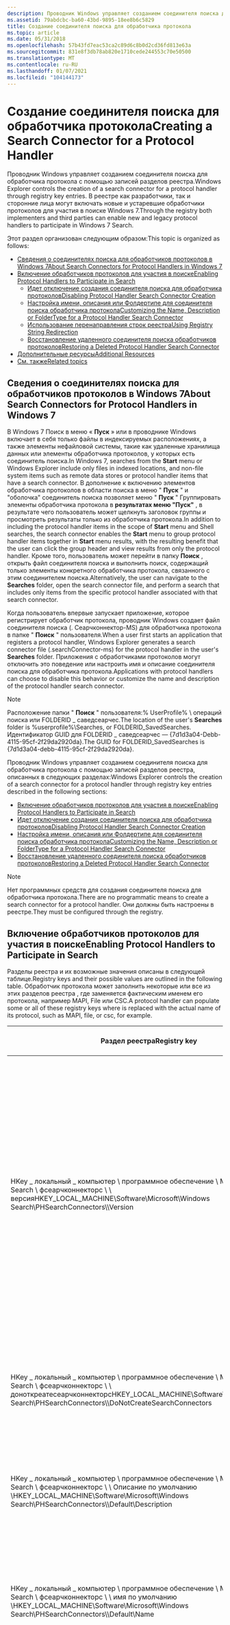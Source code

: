 ```yaml
---
description: Проводник Windows управляет созданием соединителя поиска для обработчика протокола с помощью записей разделов реестра. В реестре как разработчики, так и сторонние лица могут включать новые и устаревшие обработчики протоколов для участия в поиске Windows 7.
ms.assetid: 79abdcbc-ba60-43bd-9895-18ee8b6c5829
title: Создание соединителя поиска для обработчика протокола
ms.topic: article
ms.date: 05/31/2018
ms.openlocfilehash: 57b43fd7eac53ca2c89d6c8b0d2cd36fd813e63a
ms.sourcegitcommit: 831e8f3db78ab820e1710cede244553c70e50500
ms.translationtype: MT
ms.contentlocale: ru-RU
ms.lasthandoff: 01/07/2021
ms.locfileid: "104144173"
---
```

# <a name="creating-a-search-connector-for-a-protocol-handler"></a><span data-ttu-id="1c998-104">Создание соединителя поиска для обработчика протокола</span><span class="sxs-lookup"><span data-stu-id="1c998-104">Creating a Search Connector for a Protocol Handler</span></span>

<span data-ttu-id="1c998-105">Проводник Windows управляет созданием соединителя поиска для обработчика протокола с помощью записей разделов реестра.</span><span class="sxs-lookup"><span data-stu-id="1c998-105">Windows Explorer controls the creation of a search connector for a protocol handler through registry key entries.</span></span> <span data-ttu-id="1c998-106">В реестре как разработчики, так и сторонние лица могут включать новые и устаревшие обработчики протоколов для участия в поиске Windows 7.</span><span class="sxs-lookup"><span data-stu-id="1c998-106">Through the registry both implementers and third parties can enable new and legacy protocol handlers to participate in Windows 7 Search.</span></span>

<span data-ttu-id="1c998-107">Этот раздел организован следующим образом:</span><span class="sxs-lookup"><span data-stu-id="1c998-107">This topic is organized as follows:</span></span>

-   [<span data-ttu-id="1c998-108">Сведения о соединителях поиска для обработчиков протоколов в Windows 7</span><span class="sxs-lookup"><span data-stu-id="1c998-108">About Search Connectors for Protocol Handlers in Windows 7</span></span>](#about-search-connectors-for-protocol-handlers-in-windows-7)
-   [<span data-ttu-id="1c998-109">Включение обработчиков протоколов для участия в поиске</span><span class="sxs-lookup"><span data-stu-id="1c998-109">Enabling Protocol Handlers to Participate in Search</span></span>](#enabling-protocol-handlers-to-participate-in-search)
    -   [<span data-ttu-id="1c998-110">Идет отключение создания соединителя поиска для обработчика протоколов</span><span class="sxs-lookup"><span data-stu-id="1c998-110">Disabling Protocol Handler Search Connector Creation</span></span>](#disabling-protocol-handler-search-connector-creation)
    -   [<span data-ttu-id="1c998-111">Настройка имени, описания или Фолдертипе для соединителя поиска обработчика протокола</span><span class="sxs-lookup"><span data-stu-id="1c998-111">Customizing the Name, Description or FolderType for a Protocol Handler Search Connector</span></span>](#customizing-the-name-description-or-foldertype-for-a-protocol-handler-search-connector)
    -   [<span data-ttu-id="1c998-112">Использование перенаправления строк реестра</span><span class="sxs-lookup"><span data-stu-id="1c998-112">Using Registry String Redirection</span></span>](#using-registry-string-redirection)
    -   [<span data-ttu-id="1c998-113">Восстановление удаленного соединителя поиска обработчиков протоколов</span><span class="sxs-lookup"><span data-stu-id="1c998-113">Restoring a Deleted Protocol Handler Search Connector</span></span>](#restoring-a-deleted-protocol-handler-search-connector)
-   [<span data-ttu-id="1c998-114">Дополнительные ресурсы</span><span class="sxs-lookup"><span data-stu-id="1c998-114">Additional Resources</span></span>](#additional-resources)
-   [<span data-ttu-id="1c998-115">См. также</span><span class="sxs-lookup"><span data-stu-id="1c998-115">Related topics</span></span>](#related-topics)

## <a name="about-search-connectors-for-protocol-handlers-in-windows-7"></a><span data-ttu-id="1c998-116">Сведения о соединителях поиска для обработчиков протоколов в Windows 7</span><span class="sxs-lookup"><span data-stu-id="1c998-116">About Search Connectors for Protocol Handlers in Windows 7</span></span>

<span data-ttu-id="1c998-117">В Windows 7 Поиск в меню « **Пуск** » или в проводнике Windows включает в себя только файлы в индексируемых расположениях, а также элементы нефайловой системы, такие как удаленные хранилища данных или элементы обработчика протоколов, у которых есть соединитель поиска.</span><span class="sxs-lookup"><span data-stu-id="1c998-117">In Windows 7, searches from the **Start** menu or Windows Explorer include only files in indexed locations, and non-file system items such as remote data stores or protocol handler items that have a search connector.</span></span> <span data-ttu-id="1c998-118">В дополнение к включению элементов обработчика протоколов в области поиска в меню " **Пуск** " и "оболочка" соединитель поиска позволяет меню " **Пуск** " Группировать элементы обработчика протокола в **результатах меню "Пуск"** , в результате чего пользователь может щелкнуть заголовок группы и просмотреть результаты только из обработчика протокола.</span><span class="sxs-lookup"><span data-stu-id="1c998-118">In addition to including the protocol handler items in the scope of **Start** menu and Shell searches, the search connector enables the **Start** menu to group protocol handler items together in **Start** menu results, with the resulting benefit that the user can click the group header and view results from only the protocol handler.</span></span> <span data-ttu-id="1c998-119">Кроме того, пользователь может перейти в папку **Поиск** , открыть файл соединителя поиска и выполнить поиск, содержащий только элементы конкретного обработчика протокола, связанного с этим соединителем поиска.</span><span class="sxs-lookup"><span data-stu-id="1c998-119">Alternatively, the user can navigate to the **Searches** folder, open the search connector file, and perform a search that includes only items from the specific protocol handler associated with that search connector.</span></span>

<span data-ttu-id="1c998-120">Когда пользователь впервые запускает приложение, которое регистрирует обработчик протокола, проводник Windows создает файл соединителя поиска (. Сеарчконнектор-MS) для обработчика протокола в папке " **Поиск** " пользователя.</span><span class="sxs-lookup"><span data-stu-id="1c998-120">When a user first starts an application that registers a protocol handler, Windows Explorer generates a search connector file (.searchConnector-ms) for the protocol handler in the user's **Searches** folder.</span></span> <span data-ttu-id="1c998-121">Приложения с обработчиками протоколов могут отключить это поведение или настроить имя и описание соединителя поиска для обработчика протокола.</span><span class="sxs-lookup"><span data-stu-id="1c998-121">Applications with protocol handlers can choose to disable this behavior or customize the name and description of the protocol handler search connector.</span></span>

> [!Note]  
> <span data-ttu-id="1c998-122">Расположение папки " **Поиск** " пользователя:% UserProfile% \\ операций поиска или FOLDERID \_ саведсеарчес.</span><span class="sxs-lookup"><span data-stu-id="1c998-122">The location of the user's **Searches** folder is %userprofile%\\Searches, or FOLDERID\_SavedSearches.</span></span> <span data-ttu-id="1c998-123">Идентификатор GUID для FOLDERID \_ саведсеарчес — {7d1d3a04-Debb-4115-95cf-2f29da2920da}.</span><span class="sxs-lookup"><span data-stu-id="1c998-123">The GUID for FOLDERID\_SavedSearches is {7d1d3a04-debb-4115-95cf-2f29da2920da}.</span></span>

 

<span data-ttu-id="1c998-124">Проводник Windows управляет созданием соединителя поиска для обработчика протокола с помощью записей разделов реестра, описанных в следующих разделах:</span><span class="sxs-lookup"><span data-stu-id="1c998-124">Windows Explorer controls the creation of a search connector for a protocol handler through registry key entries described in the following sections:</span></span>

-   [<span data-ttu-id="1c998-125">Включение обработчиков протоколов для участия в поиске</span><span class="sxs-lookup"><span data-stu-id="1c998-125">Enabling Protocol Handlers to Participate in Search</span></span>](#enabling-protocol-handlers-to-participate-in-search)
-   [<span data-ttu-id="1c998-126">Идет отключение создания соединителя поиска для обработчика протоколов</span><span class="sxs-lookup"><span data-stu-id="1c998-126">Disabling Protocol Handler Search Connector Creation</span></span>](#disabling-protocol-handler-search-connector-creation)
-   [<span data-ttu-id="1c998-127">Настройка имени, описания или Фолдертипе для соединителя поиска обработчика протокола</span><span class="sxs-lookup"><span data-stu-id="1c998-127">Customizing the Name, Description or FolderType for a Protocol Handler Search Connector</span></span>](#customizing-the-name-description-or-foldertype-for-a-protocol-handler-search-connector)
-   [<span data-ttu-id="1c998-128">Восстановление удаленного соединителя поиска обработчиков протоколов</span><span class="sxs-lookup"><span data-stu-id="1c998-128">Restoring a Deleted Protocol Handler Search Connector</span></span>](#restoring-a-deleted-protocol-handler-search-connector)

> [!Note]  
> <span data-ttu-id="1c998-129">Нет программных средств для создания соединителя поиска для обработчика протокола.</span><span class="sxs-lookup"><span data-stu-id="1c998-129">There are no programmatic means to create a search connector for a protocol handler.</span></span> <span data-ttu-id="1c998-130">Они должны быть настроены в реестре.</span><span class="sxs-lookup"><span data-stu-id="1c998-130">They must be configured through the registry.</span></span>

 

## <a name="enabling-protocol-handlers-to-participate-in-search"></a><span data-ttu-id="1c998-131">Включение обработчиков протоколов для участия в поиске</span><span class="sxs-lookup"><span data-stu-id="1c998-131">Enabling Protocol Handlers to Participate in Search</span></span>

<span data-ttu-id="1c998-132">Разделы реестра и их возможные значения описаны в следующей таблице.</span><span class="sxs-lookup"><span data-stu-id="1c998-132">Registry keys and their possible values are outlined in the following table.</span></span> <span data-ttu-id="1c998-133">Обработчик протокола может заполнить некоторые или все из этих разделов реестра <protocol> , где заменяется фактическим именем его протокола, например MAPI, File или CSC.</span><span class="sxs-lookup"><span data-stu-id="1c998-133">A protocol handler can populate some or all of these registry keys where <protocol> is replaced with the actual name of its protocol, such as MAPI, file, or csc, for example.</span></span>



| <span data-ttu-id="1c998-134">Раздел реестра</span><span class="sxs-lookup"><span data-stu-id="1c998-134">Registry key</span></span>                                                                                                                 | <span data-ttu-id="1c998-135">Возможные значения</span><span class="sxs-lookup"><span data-stu-id="1c998-135">Possible value(s)</span></span>                                                                                                                     | <span data-ttu-id="1c998-136">Тип</span><span class="sxs-lookup"><span data-stu-id="1c998-136">Type</span></span>       | <span data-ttu-id="1c998-137">Комментарии</span><span class="sxs-lookup"><span data-stu-id="1c998-137">Comments</span></span>                                                                                                                                                                                                                                                                                                                                                  |
|------------------------------------------------------------------------------------------------------------------------------|---------------------------------------------------------------------------------------------------------------------------------------|------------|-----------------------------------------------------------------------------------------------------------------------------------------------------------------------------------------------------------------------------------------------------------------------------------------------------------------------------------------------------------|
| <span data-ttu-id="1c998-138">HKey \_ локальный \_ компьютер \\ программное обеспечение \\ Microsoft \\ Windows Search \\ фсеарчконнекторс \\ <protocol> \\ версия</span><span class="sxs-lookup"><span data-stu-id="1c998-138">HKEY\_LOCAL\_MACHINE\\Software\\Microsoft\\Windows Search\\PHSearchConnectors\\<protocol>\\Version</span></span>                     | <span data-ttu-id="1c998-139">Не существует (по умолчанию).</span><span class="sxs-lookup"><span data-stu-id="1c998-139">Does not exist (default).</span></span> <span data-ttu-id="1c998-140">В противном случае — 1 или больше.</span><span class="sxs-lookup"><span data-stu-id="1c998-140">Otherwise it is 1 or greater.</span></span>                                                                               | <span data-ttu-id="1c998-141">REG \_ DWORD</span><span class="sxs-lookup"><span data-stu-id="1c998-141">REG\_DWORD</span></span> | <span data-ttu-id="1c998-142">Это значение используется для обнаружения изменений в регистрации шаблона расположения для корней поиска, которые уже были обработаны.</span><span class="sxs-lookup"><span data-stu-id="1c998-142">This value is used to detect changes to the location template registrations for search roots that have already been processed.</span></span> <span data-ttu-id="1c998-143">Если не существует, по умолчанию используется значение 0.</span><span class="sxs-lookup"><span data-stu-id="1c998-143">If does not exist, use 0 as a default.</span></span> <span data-ttu-id="1c998-144">Кроме того, можно увеличить версию, чтобы сообщить проводнику Windows о необходимости повторного создания соединителя поиска, поскольку установлен более новая версия обработчика протокола.</span><span class="sxs-lookup"><span data-stu-id="1c998-144">Alternatively, increment the version to inform Windows Explorer that the search connector should be regenerated because a newer version of the protocol handler has been installed.</span></span> |
| <span data-ttu-id="1c998-145">HKey \_ локальный \_ компьютер \\ программное обеспечение \\ Microsoft \\ Windows Search \\ фсеарчконнекторс \\ <protocol> \\ доноткреатесеарчконнекторс</span><span class="sxs-lookup"><span data-stu-id="1c998-145">HKEY\_LOCAL\_MACHINE\\Software\\Microsoft\\Windows Search\\PHSearchConnectors\\<protocol>\\DoNotCreateSearchConnectors</span></span> | <span data-ttu-id="1c998-146">Не существует (по умолчанию).</span><span class="sxs-lookup"><span data-stu-id="1c998-146">Does not exist (default).</span></span> <span data-ttu-id="1c998-147">В противном случае устанавливается значение 1.</span><span class="sxs-lookup"><span data-stu-id="1c998-147">Otherwise set to 1.</span></span>                                                                                         | <span data-ttu-id="1c998-148">REG \_ DWORD</span><span class="sxs-lookup"><span data-stu-id="1c998-148">REG\_DWORD</span></span> | <span data-ttu-id="1c998-149">Если он не существует, создайте файл. сеарчконнектор-MS в папке поиска.</span><span class="sxs-lookup"><span data-stu-id="1c998-149">If it does not exist, create a .searchconnector-ms file in the Searches folder.</span></span> <span data-ttu-id="1c998-150">Если значение равно 1, пометьте как обработанное и не предпринимайте никаких действий.</span><span class="sxs-lookup"><span data-stu-id="1c998-150">If 1, mark as processed and do nothing.</span></span>                                                                                                                                                                                                                                   |
| <span data-ttu-id="1c998-151">HKey \_ локальный \_ компьютер \\ программное обеспечение \\ Microsoft \\ Windows Search \\ фсеарчконнекторс \\ <protocol> \\ Описание по умолчанию \\</span><span class="sxs-lookup"><span data-stu-id="1c998-151">HKEY\_LOCAL\_MACHINE\\Software\\Microsoft\\Windows Search\\PHSearchConnectors\\<protocol>\\Default\\Description</span></span>        | <span data-ttu-id="1c998-152">Локализуемое строка, содержащая описание соединителя поиска.</span><span class="sxs-lookup"><span data-stu-id="1c998-152">A localizable string containing the description of the search connector.</span></span>                                                              | <span data-ttu-id="1c998-153">REG \_ SZ</span><span class="sxs-lookup"><span data-stu-id="1c998-153">REG\_SZ</span></span>    | <span data-ttu-id="1c998-154">Необязательный элемент.</span><span class="sxs-lookup"><span data-stu-id="1c998-154">Optional.</span></span> <span data-ttu-id="1c998-155">Он используется в элементе Description файла сеарчконнектор-MS.</span><span class="sxs-lookup"><span data-stu-id="1c998-155">It is used in the Description element of the .searchconnector-ms file.</span></span>                                                                                                                                                                                                                                                                          |
| <span data-ttu-id="1c998-156">HKey \_ локальный \_ компьютер \\ программное обеспечение \\ Microsoft \\ Windows Search \\ фсеарчконнекторс \\ <protocol> \\ имя по умолчанию \\</span><span class="sxs-lookup"><span data-stu-id="1c998-156">HKEY\_LOCAL\_MACHINE\\Software\\Microsoft\\Windows Search\\PHSearchConnectors\\<protocol>\\Default\\Name</span></span>               | <span data-ttu-id="1c998-157">Локализованная строка для имени соединителя поиска.</span><span class="sxs-lookup"><span data-stu-id="1c998-157">A localized string to name the search connector.</span></span> <span data-ttu-id="1c998-158">Используется в качестве имени файла сеарчконнектор-MS.</span><span class="sxs-lookup"><span data-stu-id="1c998-158">Used as the name of the .searchconnector-ms file.</span></span>                                    | <span data-ttu-id="1c998-159">REG \_ SZ</span><span class="sxs-lookup"><span data-stu-id="1c998-159">REG\_SZ</span></span>    | <span data-ttu-id="1c998-160">Каждое расположение должно иметь уникальное имя.</span><span class="sxs-lookup"><span data-stu-id="1c998-160">Each location must have a unique name.</span></span> <span data-ttu-id="1c998-161">При отсутствии этого значения будет использоваться отображаемое имя, предоставленное [интерфейсом ишеллфолдер](/windows/win32/api/shobjidl_core/nn-shobjidl_core-ishellfolder) обработчика протокола.</span><span class="sxs-lookup"><span data-stu-id="1c998-161">In the absence of this value, the display name provided by the protocol handler's [IShellFolder Interface](/windows/win32/api/shobjidl_core/nn-shobjidl_core-ishellfolder) will be used.</span></span>                                                                                                                             |
| <span data-ttu-id="1c998-162">HKey \_ локальный \_ компьютер \\ программное обеспечение \\ Microsoft \\ Windows Search \\ фсеарчконнекторс \\ <protocol> \\ по умолчанию \\ фолдертипе</span><span class="sxs-lookup"><span data-stu-id="1c998-162">HKEY\_LOCAL\_MACHINE\\Software\\Microsoft\\Windows Search\\PHSearchConnectors\\<protocol>\\Default\\FolderType</span></span>         | <span data-ttu-id="1c998-163">Идентификатор GUID, определяющий [фолдертипеид](../shell/foldertypeid.md) , применяемый к соединителю поиска.</span><span class="sxs-lookup"><span data-stu-id="1c998-163">A GUID identifying the [FOLDERTYPEID](../shell/foldertypeid.md) to apply to the search connector.</span></span> | <span data-ttu-id="1c998-164">REG \_ SZ</span><span class="sxs-lookup"><span data-stu-id="1c998-164">REG\_SZ</span></span>    | <span data-ttu-id="1c998-165">Необязательный элемент.</span><span class="sxs-lookup"><span data-stu-id="1c998-165">Optional.</span></span> <span data-ttu-id="1c998-166">Используется в элементе Фолдертипе файла сеарчконнектор-MS для указания шаблонов, которые должны использоваться для отображения результатов.</span><span class="sxs-lookup"><span data-stu-id="1c998-166">Used in the folderType element of the .searchconnector-ms file to indicate what templates should be used to display results.</span></span> <span data-ttu-id="1c998-167">Например, значение идентификатора GUID для документов ФОЛДЕРТИПЕИД \_ .</span><span class="sxs-lookup"><span data-stu-id="1c998-167">For example, the GUID value of FOLDERTYPEID\_Documents.</span></span>                                                                                                                                                            |



 

### <a name="disabling-protocol-handler-search-connector-creation"></a><span data-ttu-id="1c998-168">Идет отключение создания соединителя поиска для обработчика протоколов</span><span class="sxs-lookup"><span data-stu-id="1c998-168">Disabling Protocol Handler Search Connector Creation</span></span>

<span data-ttu-id="1c998-169">Если приложение предоставляет элементы через обработчик протокола для использования в самом приложении и нежелательно предоставлять эти элементы через оболочку (в меню « **Пуск** » и в проводнике Windows), необходимо отключить создание соединителя поиска для обработчика протокола.</span><span class="sxs-lookup"><span data-stu-id="1c998-169">If your application exposes items through a protocol handler for use in the application itself and you do not want to expose the items through the Shell (in **Start** menu and Windows Explorer searches), you need to disable the creation of a search connector for your protocol handler.</span></span>

<span data-ttu-id="1c998-170">Чтобы отключить создание соединителя поиска, задайте для Доноткреатесеарчконнекторс значение 0x00000001 (1), как показано в следующем примере раздела реестра.</span><span class="sxs-lookup"><span data-stu-id="1c998-170">To disable search connector creation set DoNotCreateSearchConnectors to 0x00000001(1), as shown in the following registry key example.</span></span>

```
HKEY_LOCAL_MACHINE
   Software
      Microsoft
         Windows Search
            PHSearchConnectors
               <protocol>
                  DoNotCreateSearchConnectors
```

<span data-ttu-id="1c998-171">Если Доноткреатесеарчконнекторс имеет значение 1, рекомендуется предоставить свойство [System. Shell. омитфромвиев](/windows/desktop/properties/props-system-shell-omitfromview) для каждого элемента, предоставляемого обработчиком протокола, и присвоить этому свойству значение **true**.</span><span class="sxs-lookup"><span data-stu-id="1c998-171">If DoNotCreateSearchConnectors is set to 1, then we recommend that you expose the [System.Shell.OmitFromView](/windows/desktop/properties/props-system-shell-omitfromview) property on each item exposed by the protocol handler, and set the value of this property to **TRUE**.</span></span> <span data-ttu-id="1c998-172">Это предотвратит отображение элементов обработчика протокола в группе **файлы** меню " **Пуск** ".</span><span class="sxs-lookup"><span data-stu-id="1c998-172">Doing so will prevent the protocol handler items from appearing under the **Start** menu **Files** group.</span></span>

<span data-ttu-id="1c998-173">Если Доноткреатесеарчконнекторс имеется и имеет значение 0, проводник Windows создаст соединитель поиска для обработчика протокола, а элементы обработчика протокола будут возвращены в меню " **Пуск** " и в результатах поиска проводника Windows.</span><span class="sxs-lookup"><span data-stu-id="1c998-173">If DoNotCreateSearchConnectors is present and set to zero, then Windows Explorer will create a search connector for the protocol handler, and the protocol handler items will be returned in in **Start** menu and Windows Explorer searches.</span></span>

### <a name="customizing-the-name-description-or-foldertype-for-a-protocol-handler-search-connector"></a><span data-ttu-id="1c998-174">Настройка имени, описания или Фолдертипе для соединителя поиска обработчика протокола</span><span class="sxs-lookup"><span data-stu-id="1c998-174">Customizing the Name, Description or FolderType for a Protocol Handler Search Connector</span></span>

<span data-ttu-id="1c998-175">Имя соединителя поиска используется не только для обнаружения соединителя поиска в папке searchs, но и для результатов поиска в **меню "** **Пуск** " в заголовке группы.</span><span class="sxs-lookup"><span data-stu-id="1c998-175">The search connector name is used not only to identify the search connector in the **Searches** folder, but as the group header for the results in **Start** menu searches.</span></span> <span data-ttu-id="1c998-176">Поэтому важно указать описательное имя для соединителя поиска.</span><span class="sxs-lookup"><span data-stu-id="1c998-176">Hence, it is important to provide a descriptive name for the search connector.</span></span> <span data-ttu-id="1c998-177">Если в разделе реестра не указано имя, по умолчанию проводник Windows использует имя, предоставленное [интерфейсом ишеллфолдер](/windows/win32/api/shobjidl_core/nn-shobjidl_core-ishellfolder) , для корня поиска обработчика протокола и пустого описания.</span><span class="sxs-lookup"><span data-stu-id="1c998-177">If a name is not provided in the registry key, by default Windows Explorer uses the name provided by [IShellFolder Interface](/windows/win32/api/shobjidl_core/nn-shobjidl_core-ishellfolder) for the protocol handler's search root and blank description.</span></span> <span data-ttu-id="1c998-178">Имя по умолчанию можно переопределить с помощью записи раздела реестра без необходимости переименования интерфейса Ишеллфолдер.</span><span class="sxs-lookup"><span data-stu-id="1c998-178">You can override the default name through a registry key entry without having to rename the IShellFolder Interface.</span></span> <span data-ttu-id="1c998-179">Хотя это не так видно, как имя соединителя поиска, можно также переопределить Описание соединителя поиска, предоставив собственное описание.</span><span class="sxs-lookup"><span data-stu-id="1c998-179">Although it is not as visible as the search connector name, you can also override the description for the search connector by providing your own description.</span></span>

<span data-ttu-id="1c998-180">Чтобы переопределить имя или описание по умолчанию, задайте записи, как показано в следующем примере реестра.</span><span class="sxs-lookup"><span data-stu-id="1c998-180">To override the default name or description, set the entries as shown in the following registry example.</span></span>

```
HKEY_LOCAL_MACHINE
   Software
      Microsoft
         Windows Search
            PHSearchConnectors
               <protocol>
                  Default
                     Name
                     Description
```

<span data-ttu-id="1c998-181">Кроме того, для записи Фолдертипе можно задать один из идентификаторов GUID [фолдертипеид](../shell/foldertypeid.md) .</span><span class="sxs-lookup"><span data-stu-id="1c998-181">In addition, the FolderType entry can be set to one of the [FOLDERTYPEID](../shell/foldertypeid.md) GUIDs.</span></span> <span data-ttu-id="1c998-182">Значение должно быть фактическим идентификатором GUID, а не именем.</span><span class="sxs-lookup"><span data-stu-id="1c998-182">The value should be the actual GUID, and not its name.</span></span> <span data-ttu-id="1c998-183">Например, {94d6ddcc-4A68-4175-a374-bd584a510b78}, а не ФОЛДЕРТИПЕИД \_ Music.</span><span class="sxs-lookup"><span data-stu-id="1c998-183">For example, {94d6ddcc-4a68-4175-a374-bd584a510b78} rather than FOLDERTYPEID\_Music.</span></span> <span data-ttu-id="1c998-184">Идентификатор GUID для ФОЛДЕРТИПЕИД можно получить в файле заголовка Шлгуид. h в [Windows SDK](https://msdn.microsoft.com/windowsvista/bb980924.aspx).</span><span class="sxs-lookup"><span data-stu-id="1c998-184">The GUID for a FOLDERTYPEID can be obtained in the Shlguid.h header file in the [Windows SDK](https://msdn.microsoft.com/windowsvista/bb980924.aspx).</span></span>

```
HKEY_LOCAL_MACHINE
   Software
      Microsoft
         Windows Search
            PHSearchConnectors
               <protocol>
                  Default
                     FolderType = {94d6ddcc-4a68-4175-a374-bd584a510b78}
```

### <a name="using-registry-string-redirection"></a><span data-ttu-id="1c998-185">Использование перенаправления строк реестра</span><span class="sxs-lookup"><span data-stu-id="1c998-185">Using Registry String Redirection</span></span>

<span data-ttu-id="1c998-186">Можно использовать [перенаправленную строку](../intl/using-registry-string-redirection.md) , чтобы обеспечить локализацию имени, которое вы хотите указать для соединителя поиска.</span><span class="sxs-lookup"><span data-stu-id="1c998-186">You can use a [redirected string](../intl/using-registry-string-redirection.md) to ensure that the name you provide for the search connector can be localized.</span></span> <span data-ttu-id="1c998-187">Можно включить локализуемые строки в разделы реестра Name и Description вместо того, чтобы вводить фактическую строку в реестр.</span><span class="sxs-lookup"><span data-stu-id="1c998-187">You can include localizable strings for the name and description registry keys instead of entering the actual string into the registry.</span></span>

<span data-ttu-id="1c998-188">Чтобы включить локализуемое строку для значений имени или описания, задайте значение, как показано в следующем примере раздела реестра.</span><span class="sxs-lookup"><span data-stu-id="1c998-188">To include a localizable string for the Name or Description values, set the value as shown in the following registry key example.</span></span>

```
HKEY_LOCAL_MACHINE
   Software
      Microsoft
         Windows Search
            PHSearchConnectors
               <protocol>
                  Name = @dllname.dll,-resourceID
```

<span data-ttu-id="1c998-189">Локализуемое строка имеет следующий формат:</span><span class="sxs-lookup"><span data-stu-id="1c998-189">The localizable string takes the following format:</span></span>

-   <span data-ttu-id="1c998-190">@dllname.dll,-resourceID, где:</span><span class="sxs-lookup"><span data-stu-id="1c998-190">@dllname.dll,-resourceID, where:</span></span>
    -   <span data-ttu-id="1c998-191">@dllname.dll путь к библиотеке DLL, содержащей строковый ресурс.</span><span class="sxs-lookup"><span data-stu-id="1c998-191">@dllname.dll is the path to the DLL that contains the string resource</span></span>
    -   <span data-ttu-id="1c998-192">resourceID — это целочисленный идентификатор ресурса строкового ресурса.</span><span class="sxs-lookup"><span data-stu-id="1c998-192">resourceID is the integer resource ID of the string resource</span></span>

<span data-ttu-id="1c998-193">Формат косвенной строки и косвенная строка, добавленная с помощью модификатора версии, описаны в [функции шлоадиндиректстринг](/windows/win32/api/shlwapi/nf-shlwapi-shloadindirectstring).</span><span class="sxs-lookup"><span data-stu-id="1c998-193">The format for an indirect string, and an indirect string appended with a version modifier, is described in [SHLoadIndirectString Function](/windows/win32/api/shlwapi/nf-shlwapi-shloadindirectstring).</span></span>

### <a name="restoring-a-deleted-protocol-handler-search-connector"></a><span data-ttu-id="1c998-194">Восстановление удаленного соединителя поиска обработчиков протоколов</span><span class="sxs-lookup"><span data-stu-id="1c998-194">Restoring a Deleted Protocol Handler Search Connector</span></span>

<span data-ttu-id="1c998-195">Так как соединители поиска являются файлами на компьютере пользователя, они могут быть удалены по ошибке.</span><span class="sxs-lookup"><span data-stu-id="1c998-195">Because search connectors are files on the user's computer, they can be mistakenly deleted.</span></span> <span data-ttu-id="1c998-196">Чтобы восстановить все соединители поиска удаленных обработчиков протоколов, восстановите библиотеки по умолчанию.</span><span class="sxs-lookup"><span data-stu-id="1c998-196">To restore all deleted protocol handler search connectors, restore the default libraries.</span></span> <span data-ttu-id="1c998-197">Для этого откройте проводник Windows, щелкните правой кнопкой мыши папку **библиотеки** и выберите **восстановить библиотеки по умолчанию**.</span><span class="sxs-lookup"><span data-stu-id="1c998-197">To so do, open Windows Explorer, right-click the **Libraries** folder, and then select **Restore Default Libraries**.</span></span>

![снимок экрана с командой меню "восстановить библиотеки по умолчанию"](images/libraries.png)

## <a name="additional-resources"></a><span data-ttu-id="1c998-199">Дополнительные ресурсы</span><span class="sxs-lookup"><span data-stu-id="1c998-199">Additional Resources</span></span>

-   [<span data-ttu-id="1c998-200">Интерфейса IShellItem::/DisplayName</span><span class="sxs-lookup"><span data-stu-id="1c998-200">IShellItem::GetDisplayName</span></span>](/windows/desktop/api/shobjidl_core/nf-shobjidl_core-ishellitem-getdisplayname)
-   [<span data-ttu-id="1c998-201">СИГДН \_ нормалдисплай</span><span class="sxs-lookup"><span data-stu-id="1c998-201">SIGDN\_NORMALDISPLAY</span></span>](/windows/win32/api/shobjidl_core/ne-shobjidl_core-sigdn)

## <a name="related-topics"></a><span data-ttu-id="1c998-202">См. также</span><span class="sxs-lookup"><span data-stu-id="1c998-202">Related topics</span></span>

<dl> <dt>

<span data-ttu-id="1c998-203">**Зрения**</span><span class="sxs-lookup"><span data-stu-id="1c998-203">**Conceptual**</span></span>
</dt> <dt>

[<span data-ttu-id="1c998-204">Основные сведения о обработчиках протоколов</span><span class="sxs-lookup"><span data-stu-id="1c998-204">Understanding Protocol Handlers</span></span>](-search-3x-wds-extidx-prot-implementing.md)
</dt> <dt>

[<span data-ttu-id="1c998-205">Разработка обработчиков протоколов</span><span class="sxs-lookup"><span data-stu-id="1c998-205">Developing Protocol Handlers</span></span>](-search-3x-wds-phaddins.md)
</dt> <dt>

[<span data-ttu-id="1c998-206">Уведомление индекса изменений</span><span class="sxs-lookup"><span data-stu-id="1c998-206">Notifying the Index of Changes</span></span>](-search-3x-wds-notifyingofchanges.md)
</dt> <dt>

[<span data-ttu-id="1c998-207">Добавление значков и контекстных меню</span><span class="sxs-lookup"><span data-stu-id="1c998-207">Adding Icons and Context Menus</span></span>](-search-3x-wds-ph-ui-extensions.md)
</dt> <dt>

[<span data-ttu-id="1c998-208">Пример кода: расширения оболочки для обработчиков протоколов</span><span class="sxs-lookup"><span data-stu-id="1c998-208">Code Sample: Shell Extensions for Protocol Handlers</span></span>](-search-3x-wds-ph-ui-samplecode.md)
</dt> <dt>

[<span data-ttu-id="1c998-209">Установка и регистрация обработчиков протоколов</span><span class="sxs-lookup"><span data-stu-id="1c998-209">Installing and Registering Protocol Handlers</span></span>](-search-3x-wds-ph-install-registration.md)
</dt> <dt>

[<span data-ttu-id="1c998-210">Обработчики протокола отладки</span><span class="sxs-lookup"><span data-stu-id="1c998-210">Debugging Protocol Handlers</span></span>](-search-ws-protocolhandlertesting.md)
</dt> </dl>

 

 
